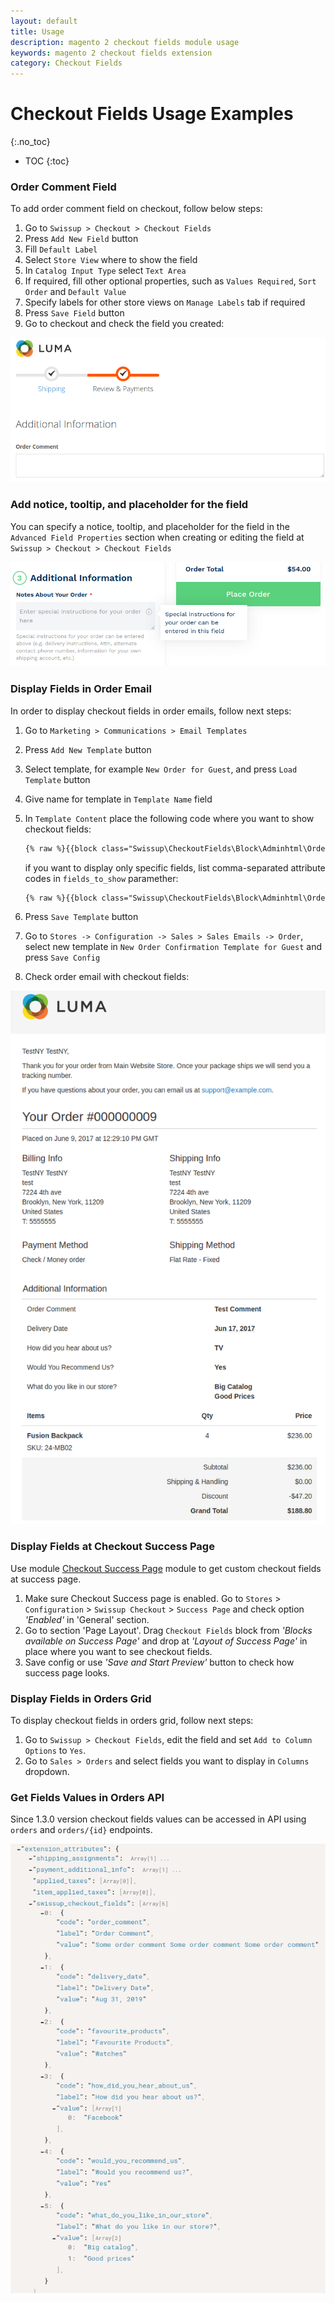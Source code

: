 ```yaml
---
layout: default
title: Usage
description: magento 2 checkout fields module usage
keywords: magento 2 checkout fields extension
category: Checkout Fields
---
```


# Checkout Fields Usage Examples

{:.no_toc}

* TOC
{:toc}

### Order Comment Field

To add order comment field on checkout, follow below steps:

 1. Go to `Swissup > Checkout > Checkout Fields`
 2. Press `Add New Field` button
 3. Fill `Default Label`
 4. Select `Store View` where to show the field
 5. In `Catalog Input Type` select `Text Area`
 6. If required, fill other optional properties, such as `Values Required`, `Sort Order` and `Default Value`
 7. Specify labels for other store views on `Manage Labels` tab if required
 8. Press `Save Field` button
 9. Go to checkout and check the field you created:

![Order Comment Field](/images/m2/checkout-fields/order-comment.png)

### Add notice, tooltip, and placeholder for the field

You can specify a notice, tooltip, and placeholder for the field in
the `Advanced Field Properties` section when creating or editing the field at
`Swissup > Checkout > Checkout Fields`

![Field Notice](/images/m2/checkout-fields/field-notice.png)

### Display Fields in Order Email

In order to display checkout fields in order emails, follow next steps:

 1. Go to `Marketing > Communications > Email Templates`
 2. Press `Add New Template` button
 3. Select template, for example `New Order for Guest`, and press `Load Template` button
 4. Give name for template in `Template Name` field
 5. In `Template Content` place the following code where you want to show checkout fields:

    ```txt
    {% raw %}{{block class="Swissup\CheckoutFields\Block\Adminhtml\Order\View\Fields" area="frontend" template="Swissup_CheckoutFields::email/order/fields.phtml" order_id=$order.id}}{% endraw %}
    ```

    if you want to display only specific fields, list comma-separated attribute codes
    in `fields_to_show` paramether:

    ```txt
    {% raw %}{{block class="Swissup\CheckoutFields\Block\Adminhtml\Order\View\Fields" area="frontend" template="Swissup_CheckoutFields::email/order/fields.phtml" order_id=$order.id fields_to_show="order_comment,favourite_products,delivery_date"}}{% endraw %}
    ```

 6. Press `Save Template` button
 7. Go to `Stores -> Configuration -> Sales > Sales Emails -> Order`, select new template in
    `New Order Confirmation Template for Guest` and press `Save Config`
 8. Check order email with checkout fields:

![Fields in Order Email](/images/m2/checkout-fields/fields-order-email.png)

### Display Fields at Checkout Success Page

Use module [Checkout Success Page](/m2/extensions/checkout-success/) module to get custom checkout fields at success page.

 1. Make sure Checkout Success page is enabled. Go to `Stores` > `Configuration` > `Swissup Checkout` > `Success Page` and check option _'Enabled'_ in 'General' section.
 2. Go to section 'Page Layout'. Drag `Checkout Fields` block from _'Blocks available on Success Page'_ and drop at _'Layout of Success Page'_ in place where you want to see checkout fields.
 3. Save config or use _'Save and Start Preview'_ button to check how success page looks.

### Display Fields in Orders Grid

To display checkout fields in orders grid, follow next steps:

 1. Go to `Swissup > Checkout Fields`, edit the field and set `Add to Column Options` to `Yes`.
 2. Go to `Sales > Orders` and select fields you want to display in `Columns` dropdown.

### Get Fields Values in Orders API

Since 1.3.0 version checkout fields values can be accessed in API
using `orders` and `orders/{id}` endpoints.

![Orders API](/images/m2/checkout-fields/orders-api.png)
